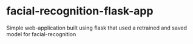 # facial-recognition-flask-app
Simple web-application built using flask that used a retrained and saved model for facial-recognition

